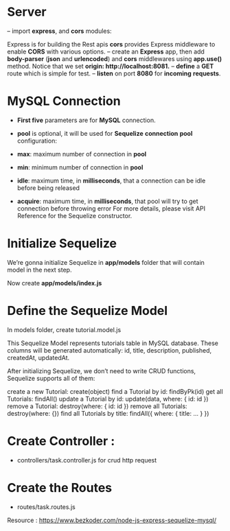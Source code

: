 # Server

– import **express**, and **cors** modules:

Express is for building the Rest apis
**cors** provides Express middleware to enable **CORS** with various options.
– create an **Express** app, then add **body-parser** (**json** and **urlencoded**) and **cors**
middlewares using **app.use()** method. Notice that we set **origin: http://localhost:8081.**
– **define** a **GET** route which is simple for test.
– **listen** on port **8080** for **incoming** **requests**.

# MySQL Connection

- **First five** parameters are for **MySQL** connection.
- **pool** is optional, it will be used for **Sequelize** **connection** **pool** configuration:

- **max**: maximum number of connection in **pool**
- **min**: minimum number of connection in **pool**
- **idle**: maximum time, in **milliseconds**, that a connection can be idle before being released
- **acquire**: maximum time, in **milliseconds**, that pool will try to get connection before throwing error
  For more details, please visit API Reference for the Sequelize constructor.

# Initialize Sequelize

We’re gonna initialize Sequelize in **app/models** folder that will contain model in the next step.

Now create **app/models/index.js**

# Define the Sequelize Model

In models folder, create tutorial.model.js

This Sequelize Model represents tutorials table in MySQL database. These columns will be generated automatically: id, title, description, published, createdAt, updatedAt.

After initializing Sequelize, we don’t need to write CRUD functions, Sequelize supports all of them:

create a new Tutorial: create(object)
find a Tutorial by id: findByPk(id)
get all Tutorials: findAll()
update a Tutorial by id: update(data, where: { id: id })
remove a Tutorial: destroy(where: { id: id })
remove all Tutorials: destroy(where: {})
find all Tutorials by title: findAll({ where: { title: ... } })

# Create Controller :

- controllers/task.controller.js for crud http request

# Create the Routes

- routes/task.routes.js

Resource : https://www.bezkoder.com/node-js-express-sequelize-mysql/
